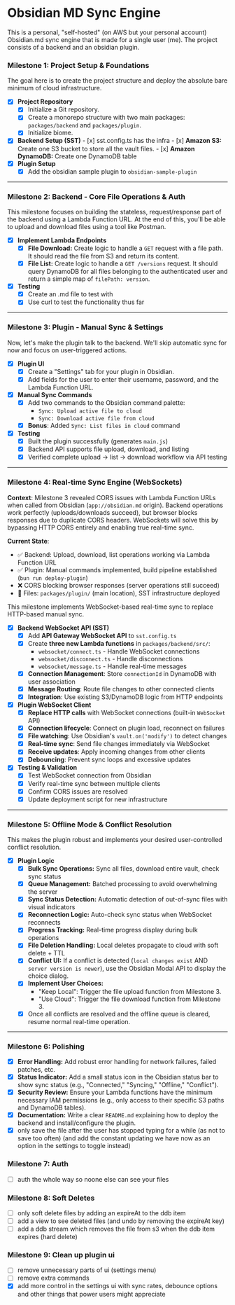 # Obsidian MD Sync Engine

This is a personal, "self-hosted" (on AWS but your personal account) Obsidian.md sync engine that is made for a single user (me).
The project consists of a backend and an obsidian plugin.

### Milestone 1: Project Setup & Foundations

The goal here is to create the project structure and deploy the absolute bare minimum of cloud infrastructure.

-   [x] **Project Repository**
    -   [x] Initialize a Git repository.
    -   [x] Create a monorepo structure with two main packages: `packages/backend` and `packages/plugin`.
    -   [x] Initialize biome.
-   [x] **Backend Setup (SST)**
        -   [x] sst.config.ts has the infra
        -   [x] **Amazon S3:** Create one S3 bucket to store all the vault files.
        -   [x] **Amazon DynamoDB:** Create one DynamoDB table
-   [x] **Plugin Setup**
    -   [x] Add the obsidian sample plugin to `obsidian-sample-plugin`

---

### Milestone 2: Backend - Core File Operations & Auth

This milestone focuses on building the stateless, request/response part of the backend using a Lambda Function URL. At the end of this, you'll be able to upload and download files using a tool like Postman.

-   [x] **Implement Lambda Endpoints**
    -   [x] **File Download:** Create logic to handle a `GET` request with a file path. It should read the file from S3 and return its content.
    -   [x] **File List:** Create logic to handle a `GET /versions` request. It should query DynamoDB for all files belonging to the authenticated user and return a simple map of `filePath: version`.
-   [x] **Testing**
    -   [x] Create an .md file to test with
    -   [x] Use curl to test the functionality thus far

---

### Milestone 3: Plugin - Manual Sync & Settings

Now, let's make the plugin talk to the backend. We'll skip automatic sync for now and focus on user-triggered actions.

-   [x] **Plugin UI**
    -   [x] Create a "Settings" tab for your plugin in Obsidian.
    -   [x] Add fields for the user to enter their username, password, and the Lambda Function URL.
-   [x] **Manual Sync Commands**
    -   [x] Add two commands to the Obsidian command palette:
        -   `Sync: Upload active file to cloud`
        -   `Sync: Download active file from cloud`
    -   [x] **Bonus**: Added `Sync: List files in cloud` command
-   [x] **Testing**
    -   [x] Built the plugin successfully (generates `main.js`)
    -   [x] Backend API supports file upload, download, and listing
    -   [x] Verified complete upload → list → download workflow via API testing

---

### Milestone 4: Real-time Sync Engine (WebSockets)

**Context**: Milestone 3 revealed CORS issues with Lambda Function URLs when called from Obsidian (`app://obsidian.md` origin). Backend operations work perfectly (uploads/downloads succeed), but browser blocks responses due to duplicate CORS headers. WebSockets will solve this by bypassing HTTP CORS entirely and enabling true real-time sync.

**Current State**: 
- ✅ Backend: Upload, download, list operations working via Lambda Function URL
- ✅ Plugin: Manual commands implemented, build pipeline established (`bun run deploy-plugin`)
- ❌ CORS blocking browser responses (server operations still succeed)
- 📍 Files: `packages/plugin/` (main location), SST infrastructure deployed

This milestone implements WebSocket-based real-time sync to replace HTTP-based manual sync.

-   [x] **Backend WebSocket API (SST)**
    -   [x] Add **API Gateway WebSocket API** to `sst.config.ts`
    -   [x] Create **three new Lambda functions** in `packages/backend/src/`:
        - `websocket/connect.ts` - Handle WebSocket connections
        - `websocket/disconnect.ts` - Handle disconnections  
        - `websocket/message.ts` - Handle real-time messages
    -   [x] **Connection Management**: Store `connectionId` in DynamoDB with user association
    -   [x] **Message Routing**: Route file changes to other connected clients
    -   [x] **Integration**: Use existing S3/DynamoDB logic from HTTP endpoints
-   [x] **Plugin WebSocket Client**
    -   [x] **Replace HTTP calls** with WebSocket connections (built-in `WebSocket` API)
    -   [x] **Connection lifecycle**: Connect on plugin load, reconnect on failures
    -   [x] **File watching**: Use Obsidian's `vault.on('modify')` to detect changes
    -   [x] **Real-time sync**: Send file changes immediately via WebSocket
    -   [x] **Receive updates**: Apply incoming changes from other clients
    -   [x] **Debouncing**: Prevent sync loops and excessive updates
-   [x] **Testing & Validation**
    -   [x] Test WebSocket connection from Obsidian
    -   [x] Verify real-time sync between multiple clients
    -   [x] Confirm CORS issues are resolved
    -   [x] Update deployment script for new infrastructure

---

### Milestone 5: Offline Mode & Conflict Resolution

This makes the plugin robust and implements your desired user-controlled conflict resolution.

-   [x] **Plugin Logic**
    -   [x] **Bulk Sync Operations:** Sync all files, download entire vault, check sync status
    -   [x] **Queue Management:** Batched processing to avoid overwhelming the server
    -   [x] **Sync Status Detection:** Automatic detection of out-of-sync files with visual indicators
    -   [x] **Reconnection Logic:** Auto-check sync status when WebSocket reconnects
    -   [x] **Progress Tracking:** Real-time progress display during bulk operations
    -   [x] **File Deletion Handling:** Local deletes propagate to cloud with soft delete + TTL
    -   [x] **Conflict UI:** If a conflict is detected (`local changes exist` AND `server version is newer`), use the Obsidian Modal API to display the choice dialog.
    -   [x] **Implement User Choices:**
        -   "Keep Local": Trigger the file upload function from Milestone 3.
        -   "Use Cloud": Trigger the file download function from Milestone 3.
    -   [x] Once all conflicts are resolved and the offline queue is cleared, resume normal real-time operation.

---

### Milestone 6: Polishing

-   [x] **Error Handling:** Add robust error handling for network failures, failed patches, etc.
-   [x] **Status Indicator:** Add a small status icon in the Obsidian status bar to show sync status (e.g., "Connected," "Syncing," "Offline," "Conflict").
-   [x] **Security Review:** Ensure your Lambda functions have the minimum necessary IAM permissions (e.g., only access to their specific S3 paths and DynamoDB tables).
-   [x] **Documentation:** Write a clear `README.md` explaining how to deploy the backend and install/configure the plugin.
-   [x] only save the file after the user has stopped typing for a while (as not to save too often) (and add the constant updating we have now as an option in the settings to toggle instead)

### Milestone 7: Auth

-   [ ] auth the whole way so noone else can see your files

### Milestone 8: Soft Deletes

-   [ ] only soft delete files by adding an expireAt to the ddb item
-   [ ] add a view to see deleted files (and undo by removing the expireAt key)
-   [ ] add a ddb stream which removes the file from s3 when the ddb item expires (hard delete)

### Milestone 9: Clean up plugin ui

-   [ ] remove unnecessary parts of ui (settings menu)
-   [ ] remove extra commands
-   [x] add more control in the settings ui with sync rates, debounce options and other things that power users might appreciate
